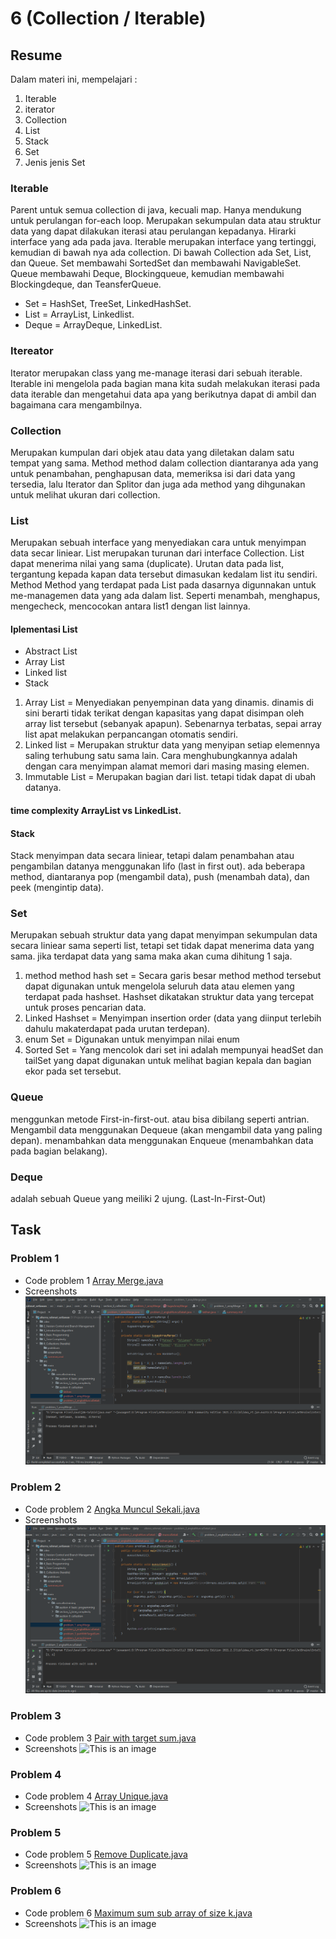 # 6 (Collection / Iterable)
## Resume
Dalam materi ini, mempelajari :
1. Iterable
2. iterator
3. Collection
4. List
5. Stack
6. Set
7. Jenis jenis Set

### Iterable
Parent untuk semua collection di java, kecuali map.
Hanya mendukung untuk perulangan for-each loop.
Merupakan sekumpulan data atau struktur data yang dapat dilakukan iterasi atau perulangan kepadanya. Hirarki interface yang ada pada java. Iterable merupakan interface yang tertinggi, kemudian di bawah nya ada collection. Di bawah Collection ada Set, List, dan Queue. Set membawahi SortedSet dan membawahi NavigableSet. Queue membawahi Deque, Blockingqueue, kemudian membawahi Blockingdeque, dan TeansferQueue.
- Set = HashSet, TreeSet, LinkedHashSet.
- List = ArrayList, Linkedlist.
- Deque = ArrayDeque, LinkedList.
### Itereator
Iterator merupakan class yang me-manage iterasi dari sebuah iterable. Iterable ini mengelola pada bagian mana kita sudah melakukan iterasi pada data iterable dan mengetahui data apa yang berikutnya dapat di ambil dan bagaimana cara mengambilnya.
### Collection
Merupakan kumpulan dari objek atau data yang diletakan dalam satu tempat yang sama. Method method dalam collection diantaranya ada yang untuk penambahan, penghapusan data, memeriksa isi dari data yang tersedia, lalu Iterator dan Splitor dan juga ada method yang dihgunakan untuk melihat ukuran dari collection.
### List
Merupakan sebuah interface yang menyediakan cara untuk menyimpan data secar liniear. List merupakan turunan dari interface Collection. List dapat menerima nilai yang sama (duplicate). Urutan data pada list, tergantung kepada kapan data tersebut dimasukan kedalam list itu sendiri. Method Method yang terdapat pada List pada dasarnya digunnakan untuk me-managemen data yang ada dalam list.
Seperti menambah, menghapus, mengecheck, mencocokan antara list1 dengan list lainnya.
#### Iplementasi List
- Abstract List
- Array List
- Linked list
- Stack
1. Array List = Menyediakan penyempinan data yang dinamis. dinamis di sini berarti tidak terikat dengan kapasitas yang dapat disimpan oleh array list tersebut (sebanyak apapun). Sebenarnya terbatas, sepai array list apat melakukan perpancangan otomatis sendiri. 
2. Linked list = Merupakan struktur data yang menyipan setiap elemennya saling terhubung satu sama lain. Cara menghubungkannya adalah dengan cara menyimpan alamat memori dari masing masing elemen.
3. Immutable List = Merupakan bagian dari list. tetapi tidak dapat di ubah datanya.

#### time complexity ArrayList vs LinkedList.

#### Stack
Stack menyimpan data secara liniear, tetapi dalam penambahan atau pengambilan datanya menggunakan lifo (last in first out). ada beberapa method, diantaranya pop (mengambil data), push (menambah data), dan peek (mengintip data).

### Set
Merupakan sebuah struktur data yang dapat menyimpan sekumpulan data secara liniear sama seperti list, tetapi set tidak dapat menerima data yang sama. jika terdapat data yang sama maka akan cuma dihitung 1 saja.
1. method method hash set = Secara garis besar method method tersebut dapat digunakan untuk mengelola seluruh data atau elemen yang terdapat pada hashset. Hashset dikatakan struktur data yang tercepat untuk proses pencarian data. 
2. Linked Hashset = Menyimpan insertion order (data yang diinput terlebih dahulu makaterdapat pada urutan terdepan). 
3. enum Set = Digunakan untuk menyimpan nilai enum 
4. Sorted Set = Yang mencolok dari set ini adalah mempunyai headSet dan tailSet yang dapat digunakan untuk melihat bagian kepala dan bagian ekor pada set tersebut.

### Queue
menggunkan metode First-in-first-out. atau bisa dibilang seperti antrian. Mengambil data menggunakan Dequeue (akan mengambil data yang paling depan). menambahkan data menggunakan Enqueue (menambahkan data pada bagian belakang).
### Deque
adalah sebuah Queue yang meiliki 2 ujung. (Last-In-First-Out)

## Task
### Problem 1
- Code problem 1
[Array Merge.java](https://github.com/RahmatSetia/AMARTHA/blob/master/src/main/java/com/alta/training/section_6_collection/problem_1_arrayMerge.java)
- Screenshots
![This is an image](https://github.com/RahmatSetia/AMARTHA/blob/master/6_Collections%20(Iterable)/screenshots/Screenshot_80.png)

### Problem 2
- Code problem 2
[Angka Muncul Sekali.java](https://github.com/RahmatSetia/AMARTHA/blob/master/src/main/java/com/alta/training/section_6_collection/problem_2_angkaMunculSekali.java)
- Screenshots
![This is an image](https://github.com/RahmatSetia/AMARTHA/blob/master/6_Collections%20(Iterable)/screenshots/Screenshot_81.png)

### Problem 3
- Code problem 3
[Pair with target sum.java](https://github.com/RahmatSetia/AMARTHA/blob/master/src/main/java/com/alta/training/section_6_collection/problem_3_pairWithTargetSum.java)
- Screenshots
![This is an image](https://github.com/RahmatSetia/AMARTHA/blob/master/6_Collections%20(Iterable)/screenshots/Screenshot_82.png)

### Problem 4
- Code problem 4
[Array Unique.java](https://github.com/RahmatSetia/AMARTHA/blob/master/src/main/java/com/alta/training/section_6_collection/problem_4_arrayUnique.java)
- Screenshots
![This is an image](https://github.com/RahmatSetia/AMARTHA/blob/master/6_Collections%20(Iterable)/screenshots/Screenshot_83.png)

### Problem 5
- Code problem 5
[Remove Duplicate.java](https://github.com/RahmatSetia/AMARTHA/blob/master/src/main/java/com/alta/training/section_6_collection/problem_5_removeDuplicates.java)
- Screenshots
![This is an image](https://github.com/RahmatSetia/AMARTHA/blob/master/6_Collections%20(Iterable)/screenshots/Screenshot_84.png)

### Problem 6
- Code problem 6
[Maximum sum sub array of size k.java](https://github.com/RahmatSetia/AMARTHA/blob/master/src/main/java/com/alta/training/section_6_collection/problem_6_maximumSumSubarrayofSizeK.java)
- Screenshots
![This is an image](https://github.com/RahmatSetia/AMARTHA/blob/master/6_Collections%20(Iterable)/screenshots/Screenshot_85.png)
